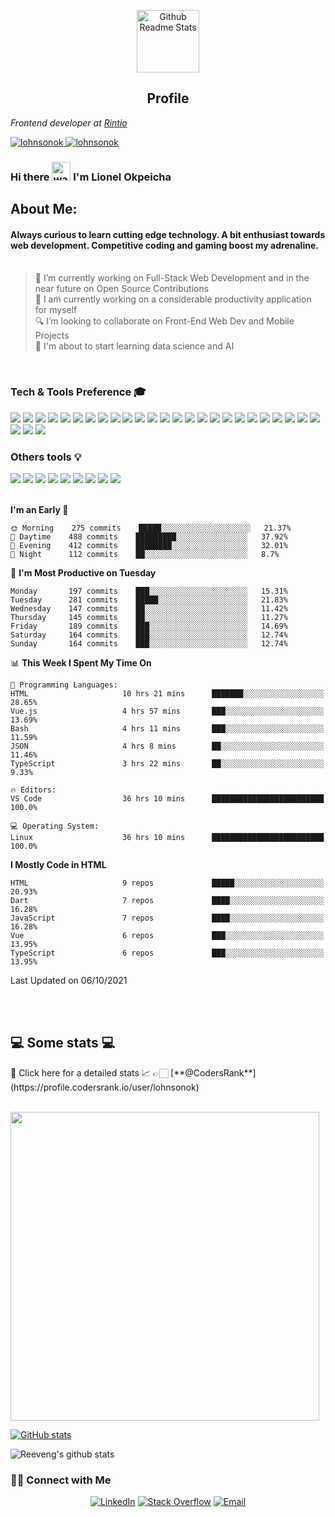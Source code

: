 <p align="center">
 <img width="100px" src="https://res.cloudinary.com/anuraghazra/image/upload/v1594908242/logo_ccswme.svg" align="center" alt="Github Readme Stats" />
 <h2 align="center">Profile</h2>
</p>
<p><em>Frontend developer at <a href="http://www.rintio.com">Rintio</a> 
</em></p>

<a href="https://github.com/lohnsonok">
  <img src="https://komarev.com/ghpvc/?username=lohnsonok" alt="lohnsonok">
</a>
<a href="https://github.com/lohnsonok">
   <img src="https://github.com/lohnsonok/lohnsonok/workflows/Waka%20Readme/badge.svg" alt="lohnsonok">
</a>

### Hi there <img alt="wave" src="https://raw.githubusercontent.com/MartinHeinz/MartinHeinz/master/wave.gif" width="30px"> I'm Lionel Okpeicha

## About Me:
#### Always curious to learn cutting edge technology. A bit enthusiast towards web development. Competitive coding and gaming boost my adrenaline. <br><br>
> 🔭 I’m currently working on Full-Stack Web Development and in the near future on Open Source Contributions<br>
> 🌱 I am currently working on a considerable productivity application for myself<br>
> 🔍 I’m looking to collaborate on Front-End Web Dev and Mobile Projects<br>
> 🔖 I'm about to start learning data science and AI<br>
<br>

### Tech & Tools Preference 🎓

<img src = "https://img.shields.io/badge/-HTML5-E34F26?style=flat&logo=html5&logoColor=white"> <img src = "https://img.shields.io/badge/-CSS3-1572B6?style=flat&logo=css3&logoColor=white">
<img src="https://img.shields.io/badge/-Bootstrap-563D7C?style=flat&logo=bootstrap&logoColor=white">
<img src="https://img.shields.io/badge/-JavaScript-eed718?style=flat&logo=javascript&logoColor=ffffff">
<img src="http://img.shields.io/badge/-Tailwindcss-37B7D4?style=flat&logo=tailwindcss&logoColor=FFFFFF">
<img src="https://img.shields.io/badge/-Typescript-3178C6?style=flat&logo=typescript&logoColor=ffffff">
<img src="https://img.shields.io/badge/-Sass-cc6699?style=flat&logo=sass&logoColor=ffffff">
<img src="https://img.shields.io/badge/-React-000000?style=flat&logo=react&logoColor=00c8ff">
<img src="https://img.shields.io/badge/-NextJs-fff?style=flat&logo=next.js&logoColor=000">
<img src="https://img.shields.io/badge/-MongoDB-4DB33D?style=flat&logo=mongodb&logoColor=FFFFFF">
<img src="http://img.shields.io/badge/-Prisma-black?style=flat&logo=prisma&logoColor=white">
<img src="https://img.shields.io/badge/-GraphQL-e535ab?style=flat&logo=graphql&logoColor=FFFFFF">
<img src="https://img.shields.io/badge/-Flutter-43CAF5?style=flat&logo=flutter&logoColor=FFFFFF">
<img src="https://img.shields.io/badge/-MySQL-F29111?style=flat&logo=mysql&logoColor=FFFFFF">
<img src="https://img.shields.io/badge/-ExpressJs-787878?style=flat">
<img src="https://img.shields.io/badge/-NodeJs-3C873A?style=flat&logo=Node.js&logoColor=white">
<img src="https://img.shields.io/badge/-Firebase-FFA611?style=flat&logo=firebase&logoColor=FFFFFF">
<img src="https://img.shields.io/badge/-Progressive Web Apps-5A0FC8?style=flat">
<img src="http://img.shields.io/badge/-Git-F1502F?style=flat&logo=git&logoColor=FFFFFF">
<img src="http://img.shields.io/badge/-Gridsome-2DA772?style=flat&logo=gridsome&logoColor=FFFFFF">
<img src="http://img.shields.io/badge/-Github-000000?style=flat&logo=github&logoColor=FFFFFF">
<img src="http://img.shields.io/badge/-VS%20Code-007ACC?style=flat&logo=visual%20studio%20code&logoColor=white">
<img src="http://img.shields.io/badge/-Heroku-430098?style=flat&logo=heroku&logoColor=white">
<img src="http://img.shields.io/badge/-Vercel-black?style=flat&logo=vercel&logoColor=white">
<img src="http://img.shields.io/badge/-Codefactor-787878?style=flat&logo=codefactor&logoColor=red">
<img src="http://img.shields.io/badge/-Vuejs-3FB37F?style=flat&logo=vue.js&logoColor=white">
<img src="http://img.shields.io/badge/-Angular-DD2F31?style=flat&logo=angular&logoColor=FFFFFF">
<img src="http://img.shields.io/badge/-PostgreSQL-31648C?style=flat&logo=postgresql&logoColor=FFFFFF">

### Others tools :bulb:

<img src="http://img.shields.io/badge/-Sonarcloud-orange?style=flat&logo=sonarcloud&logoColor=FFFFFF"> <img src="http://img.shields.io/badge/-Figma-38B6F6?style=flat&logo=figma&logoColor=FFFFFF">
<img src="http://img.shields.io/badge/-Slack-481449?style=flat&logo=slack&logoColor=FFFFFF">
<img src="http://img.shields.io/badge/-Notion-black?style=flat&logo=notion&logoColor=FFFFFF">
<img src="http://img.shields.io/badge/-Trello-205FD6?style=flat&logo=trello&logoColor=FFFFFF">
<img src="http://img.shields.io/badge/-Husky-787878?style=flat">
<img src="http://img.shields.io/badge/-Jira-2B80F7?style=flat&logo=jira&logoColor=FFFFFF">
<img src="http://img.shields.io/badge/-Asana-F86579?style=flat&logo=asana&logoColor=FFFFFF">
<img src="http://img.shields.io/badge/-Commitizen-white?style=flat">
<br><br>

<!--START_SECTION:waka-->
**I'm an Early 🐤** 

```text
🌞 Morning    275 commits    █████░░░░░░░░░░░░░░░░░░░░   21.37% 
🌆 Daytime    488 commits    █████████░░░░░░░░░░░░░░░░   37.92% 
🌃 Evening    412 commits    ████████░░░░░░░░░░░░░░░░░   32.01% 
🌙 Night      112 commits    ██░░░░░░░░░░░░░░░░░░░░░░░   8.7%

```
📅 **I'm Most Productive on Tuesday** 

```text
Monday       197 commits    ███░░░░░░░░░░░░░░░░░░░░░░   15.31% 
Tuesday      281 commits    █████░░░░░░░░░░░░░░░░░░░░   21.83% 
Wednesday    147 commits    ██░░░░░░░░░░░░░░░░░░░░░░░   11.42% 
Thursday     145 commits    ██░░░░░░░░░░░░░░░░░░░░░░░   11.27% 
Friday       189 commits    ███░░░░░░░░░░░░░░░░░░░░░░   14.69% 
Saturday     164 commits    ███░░░░░░░░░░░░░░░░░░░░░░   12.74% 
Sunday       164 commits    ███░░░░░░░░░░░░░░░░░░░░░░   12.74%

```


📊 **This Week I Spent My Time On** 

```text
💬 Programming Languages: 
HTML                     10 hrs 21 mins      ███████░░░░░░░░░░░░░░░░░░   28.65% 
Vue.js                   4 hrs 57 mins       ███░░░░░░░░░░░░░░░░░░░░░░   13.69% 
Bash                     4 hrs 11 mins       ███░░░░░░░░░░░░░░░░░░░░░░   11.59% 
JSON                     4 hrs 8 mins        ██░░░░░░░░░░░░░░░░░░░░░░░   11.46% 
TypeScript               3 hrs 22 mins       ██░░░░░░░░░░░░░░░░░░░░░░░   9.33%

🔥 Editors: 
VS Code                  36 hrs 10 mins      █████████████████████████   100.0%

💻 Operating System: 
Linux                    36 hrs 10 mins      █████████████████████████   100.0%

```

**I Mostly Code in HTML** 

```text
HTML                     9 repos             █████░░░░░░░░░░░░░░░░░░░░   20.93% 
Dart                     7 repos             ████░░░░░░░░░░░░░░░░░░░░░   16.28% 
JavaScript               7 repos             ████░░░░░░░░░░░░░░░░░░░░░   16.28% 
Vue                      6 repos             ███░░░░░░░░░░░░░░░░░░░░░░   13.95% 
TypeScript               6 repos             ███░░░░░░░░░░░░░░░░░░░░░░   13.95%

```



 Last Updated on 06/10/2021
<!--END_SECTION:waka-->

</br></br>
<h2>💻 Some stats 💻</h2>
🤠 Click here for a detailed stats 📈 👉🏻 [**@CodersRank**](https://profile.codersrank.io/user/lohnsonok)
<br>
<br>

<a href="https://profile.codersrank.io/user/lohnsonok"><img width="494px" src="https://cr-ss-service.azurewebsites.net/api/ScreenShot?widget=summary&username=lohnsonok&layout=horizontal&badges=3&show-avatar=true&min-width=494px&branding=false&style=--bg-color:%23fff;--border:1px%20solid%23e4e2e2;--border-radius:4px;--header-padding:20px;--header-bg-color:%232f80ed;--name-font-size:18px;--name-font-weight:bold;--rank-font-size:14px;--preloader-color:%232f80ed;--badges-padding:20px;--badge-box-shadow:none;--badge-border:1px%20solid%23e4e2e2;--badge-rank-font-size:12px;--badge-location-font-size:12px;--badge-padding:10px;--badge-margin:10px;--badge-icon-size:16px;--badge-technology-font-size:14px;--badge-technology-font-weight:normal)" /></a>

[![GitHub stats](https://github-readme-streak-stats.herokuapp.com/?user=lohnsonok)](https://github.com/lohnsonok)

![Reeveng's github stats](https://github-readme-stats.vercel.app/api?username=lohnsonok&show_icons=true&count_private=true&title_color=fff&icon_color=79ff97&text_color=9f9f9f&bg_color=151515)

<h3> 🤝🏻 Connect with Me </h3>

<p align="center">
<!-- <a href="https://www.anandmainali.com.np" target="_blank"><img alt="Website" src="https://img.shields.io/badge/Website-www.anandmainali.com.np-blue?style=flat&logo=google-chrome"></a> -->
<a href="https://www.linkedin.com/in/lionel-okpeicha-b98485191/" target="_blank"><img alt="LinkedIn" src="https://img.shields.io/badge/LinkedIn-@lohnsonok-blue?style=flat&logo=linkedin"></a>
<a href="https://stackoverflow.com/users/11995761/lohnson-okpeicha?tab=profile" target="_blank"><img alt="Stack Overflow" src="https://img.shields.io/badge/Stackoverflow-Lohnson%20Okpeicha-blue?style=flat&logo=stackoverflow"></a>
<a href="mailto:lohnsonok@gmail.com"><img alt="Email" src="https://img.shields.io/badge/Email-lohnsonok@gmail.com-blue?style=flat&logo=gmail"></a>
</p>
